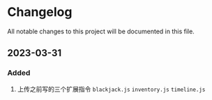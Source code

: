 # Changelog

All notable changes to this project will be documented in this file.

## 2023-03-31

### Added

1.  上传之前写的三个扩展指令 `blackjack.js` `inventory.js` `timeline.js`
